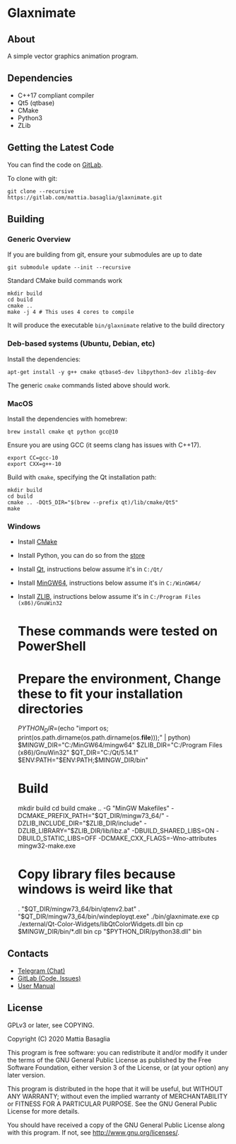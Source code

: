 Glaxnimate
=======================================

About
---------------------------------------

A simple vector graphics animation program.


Dependencies
---------------------------------------

* C++17 compliant compiler
* Qt5 (qtbase)
* CMake
* Python3
* ZLib


Getting the Latest Code
---------------------------------------

You can find the code on [GitLab](https://gitlab.com/mattia.basaglia/glaxnimate).

To clone with git:

    git clone --recursive https://gitlab.com/mattia.basaglia/glaxnimate.git


Building
---------------------------------------

### Generic Overview

If you are building from git, ensure your submodules are up to date

    git submodule update --init --recursive

Standard CMake build commands work

    mkdir build
    cd build
    cmake ..
    make -j 4 # This uses 4 cores to compile

It will produce the executable `bin/glaxnimate` relative to the build directory


### Deb-based systems (Ubuntu, Debian, etc)

Install the dependencies:

    apt-get install -y g++ cmake qtbase5-dev libpython3-dev zlib1g-dev

The generic `cmake` commands listed above should work.


### MacOS

Install the dependencies with homebrew:

    brew install cmake qt python gcc@10

Ensure you are using GCC (it seems clang has issues with C++17).

    export CC=gcc-10
    export CXX=g++-10


Build with `cmake`, specifying the Qt installation path:

    mkdir build
    cd build
    cmake .. -DQt5_DIR="$(brew --prefix qt)/lib/cmake/Qt5"
    make


### Windows

* Install [CMake](https://cmake.org/download/)
* Install Python, you can do so from the [store](https://www.microsoft.com/store/productId/9MSSZTT1N39L)
* Install [Qt](https://www.qt.io/download-qt-installer), instructions below assume it's in `C:/Qt/`
* Install [MinGW64](http://mingw-w64.yaxm.org/doku.php/download/mingw-builds),
instructions below assume it's in `C:/WinGW64/`
* Install [ZLIB](https://sourceforge.net/projects/gnuwin32/files/zlib/),
instructions below assume it's in `C:/Program Files (x86)/GnuWin32`

    # These commands were tested on PowerShell

    # Prepare the environment, Change these to fit your installation directories
    $PYTHON_DIR=$(echo "import os; print(os.path.dirname(os.path.dirname(os.__file__)));" | python)
    $MINGW_DIR="C:/MinGW64/mingw64"
    $ZLIB_DIR="C:/Program Files (x86)/GnuWin32"
    $QT_DIR="C:/Qt/5.14.1"
    $ENV:PATH="$ENV:PATH;$MINGW_DIR/bin"

    # Build
    mkdir build
    cd build
    cmake .. -G "MinGW Makefiles" -DCMAKE_PREFIX_PATH="$QT_DIR/mingw73_64/" -DZLIB_INCLUDE_DIR="$ZLIB_DIR/include" -DZLIB_LIBRARY="$ZLIB_DIR/lib/libz.a" -DBUILD_SHARED_LIBS=ON -DBUILD_STATIC_LIBS=OFF -DCMAKE_CXX_FLAGS=-Wno-attributes
    mingw32-make.exe

    # Copy library files because windows is weird like that
    . "$QT_DIR/mingw73_64/bin/qtenv2.bat"
    . "$QT_DIR/mingw73_64/bin/windeployqt.exe" ./bin/glaxnimate.exe
    cp ./external/Qt-Color-Widgets/libQtColorWidgets.dll bin
    cp $MINGW_DIR/bin/*.dll bin
    cp "$PYTHON_DIR/python38.dll" bin


Contacts
---------------------------------------

* [Telegram (Chat)](https://t.me/Glaxnimate)
* [GitLab (Code, Issues)](https://gitlab.com/mattia.basaglia/glaxnimate)
* [User Manual](https://glaxnimate.mattbas.org)


License
---------------------------------------

GPLv3 or later, see COPYING.

Copyright (C) 2020 Mattia Basaglia

This program is free software: you can redistribute it and/or modify
it under the terms of the GNU General Public License as published by
the Free Software Foundation, either version 3 of the License, or
(at your option) any later version.

This program is distributed in the hope that it will be useful,
but WITHOUT ANY WARRANTY; without even the implied warranty of
MERCHANTABILITY or FITNESS FOR A PARTICULAR PURPOSE.  See the
GNU General Public License for more details.

You should have received a copy of the GNU General Public License
along with this program.  If not, see <http://www.gnu.org/licenses/>.
